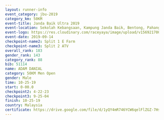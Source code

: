 ```yaml
---
layout: runner-info 
event_category: jbu-2019 
category_km: 50KM 
event-title: Janda Baik Ultra 2019
event-location: Sekolah Kebangsaan, Kampung Janda Baik, Bentong, Pahang, Malaysia 
event-logo: https://res.cloudinary.com/raceyaya/image/upload/v1569217009/logo/janda-baik_vch1pc.jpg 
event-date: 2019-09-14 
checkpoint-name2: Split 1 E Farm 
checkpoint-name3: Split 2 ATV 
overall_rank: 183
gender_rank: 143
category_rank: 88
bib: 51114
name: ADAM DANIAL
category: 50KM Men Open
gender: Male
time: 10-25-19
start: 0-00.0
checkpoint2: 4-22-23
checkpoint3: 9-25-04
finish: 10-25-19
country: Malaysia
certificate: https://drive.google.com/file/d/1yQY4mR746YCW6qelFlZGZ-7HswTln1Ub/view?usp=sharing
---
```

